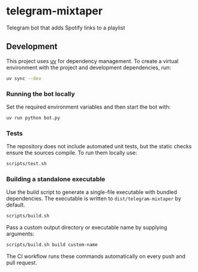 # telegram-mixtaper

Telegram bot that adds Spotify links to a playlist

## Development

This project uses [uv](https://github.com/astral-sh/uv) for dependency management. To create a virtual environment with the project and development dependencies, run:

```bash
uv sync --dev
```

### Running the bot locally

Set the required environment variables and then start the bot with:

```bash
uv run python bot.py
```

### Tests

The repository does not include automated unit tests, but the static checks ensure the sources compile. To run them locally use:

```bash
scripts/test.sh
```

### Building a standalone executable

Use the build script to generate a single-file executable with bundled dependencies. The executable is written to `dist/telegram-mixtaper` by default.

```bash
scripts/build.sh
```

Pass a custom output directory or executable name by supplying arguments:

```bash
scripts/build.sh build custom-name
```

The CI workflow runs these commands automatically on every push and pull request.
